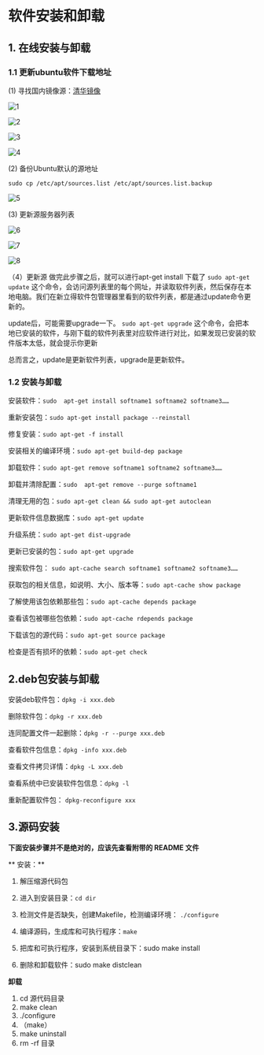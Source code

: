 # 软件安装和卸载

## 1. 在线安装与卸载

### 1.1 更新ubuntu软件下载地址

(1) 寻找国内镜像源：[清华镜像](https://mirrors.tuna.tsinghua.edu.cn)

![1](http://oojl6chve.bkt.clouddn.com//18-5-20/52085950.jpg)

![2](http://oojl6chve.bkt.clouddn.com//18-5-20/57656985.jpg)

![3](http://oojl6chve.bkt.clouddn.com//18-5-20/58229966.jpg)

![4](http://oojl6chve.bkt.clouddn.com//18-5-20/51537418.jpg)

(2) 备份Ubuntu默认的源地址

```
sudo cp /etc/apt/sources.list /etc/apt/sources.list.backup
```
![5](http://oojl6chve.bkt.clouddn.com//18-5-20/63103174.jpg)

(3) 更新源服务器列表

![6](http://oojl6chve.bkt.clouddn.com//18-5-20/32150581.jpg)

![7](http://oojl6chve.bkt.clouddn.com//18-5-20/22946403.jpg)

![8](http://oojl6chve.bkt.clouddn.com//18-5-20/6513492.jpg)

（4）更新源
做完此步骤之后，就可以进行apt-get install 下载了
`sudo apt-get update`
这个命令，会访问源列表里的每个网址，并读取软件列表，然后保存在本地电脑。我们在新立得软件包管理器里看到的软件列表，都是通过update命令更新的。

update后，可能需要upgrade一下。
`sudo apt-get upgrade`
这个命令，会把本地已安装的软件，与刚下载的软件列表里对应软件进行对比，如果发现已安装的软件版本太低，就会提示你更新

总而言之，update是更新软件列表，upgrade是更新软件。

### 1.2 安装与卸载
安装软件：`sudo  apt-get install softname1 softname2 softname3……`

重新安装包：`sudo apt-get install package --reinstall   `

修复安装：`sudo apt-get -f install `  

安装相关的编译环境：`sudo apt-get build-dep package `


卸载软件：`sudo apt-get remove softname1 softname2 softname3……`

卸载并清除配置：`sudo  apt-get remove --purge softname1`

清理无用的包：`sudo apt-get clean && sudo apt-get autoclean` 


更新软件信息数据库：`sudo apt-get update`

升级系统：`sudo apt-get dist-upgrade `

更新已安装的包：`sudo apt-get upgrade `


搜索软件包： `sudo apt-cache search softname1 softname2 softname3……`

获取包的相关信息，如说明、大小、版本等：`sudo apt-cache show package ` 

了解使用该包依赖那些包：`sudo apt-cache depends package `

查看该包被哪些包依赖：`sudo apt-cache rdepends package `

下载该包的源代码：`sudo apt-get source package ` 

检查是否有损坏的依赖：`sudo apt-get check` 
## 2.deb包安装与卸载

安装deb软件包：`dpkg -i xxx.deb`

删除软件包：`dpkg -r xxx.deb`

连同配置文件一起删除：`dpkg -r --purge xxx.deb`

查看软件包信息：`dpkg -info xxx.deb`

查看文件拷贝详情：`dpkg -L xxx.deb`

查看系统中已安装软件包信息：`dpkg -l`

重新配置软件包： `dpkg-reconfigure xxx`

## 3.源码安装

**下面安装步骤并不是绝对的，应该先查看附带的 README 文件**

** 安装：**
1. 解压缩源代码包

2. 进入到安装目录：`cd dir`	

3. 检测文件是否缺失，创建Makefile，检测编译环境： `./configure`

4. 编译源码，生成库和可执行程序：`make`

5. 把库和可执行程序，安装到系统目录下：sudo make install

6. 删除和卸载软件：sudo make distclean

**卸载**
1. cd 源代码目录
2. make clean
3. ./configure
4. （make）
5. make uninstall
6. rm -rf 目录
